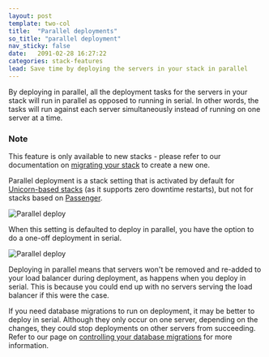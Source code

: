 ```yaml
---
layout: post
template: two-col
title:  "Parallel deployments"
so_title: "parallel deployment"
nav_sticky: false
date:   2091-02-28 16:27:22
categories: stack-features
lead: Save time by deploying the servers in your stack in parallel
---
```


By deploying in parallel, all the deployment tasks for the servers in your stack will run in parallel as opposed to running in serial.
In other words, the tasks will run against each server simultaneously instead of running on one server at a time.

<div class="notice">
	<h3>Note</h3>
	<p>This feature is only available to new stacks - please refer to our documentation on <a href="/how-to/migrate-across-dc.html">migrating your stack</a> to create a new one.</p>
</div>

Parallel deployment is a stack setting that is activated by default for [Unicorn-based stacks](/web-server/unicorn-rack-server.html) (as it supports zero downtime restarts), but not for stacks based
on [Passenger](/web-server/custom-webserver.html).

![Parallel deploy](http://cdn.cloud66.com.s3.amazonaws.com/images/help/parallel_deploy.png)

When this setting is defaulted to deploy in parallel, you have the option to do a one-off deployment in serial.

![Parallel deploy](http://cdn.cloud66.com.s3.amazonaws.com/images/help/parallel_deploy_option.png)

Deploying in parallel means that servers won't be removed and re-added to your load balancer during deployment, as happens when you deploy in serial. This is
because you could end up with no servers serving the load balancer if this were the case.

If you need database migrations to run on deployment, it may be better to deploy in serial. Although they only occur on one server, depending on the changes,
they could stop deployments on other servers from succeeding. Refer to our page on [controlling your database migrations](/how-to/control-db-migration.html) for more information.